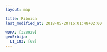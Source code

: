 ```yaml
---
layout: map

title: Ribnica
last_modified_at: 2018-05-20T16:01:48+02:00

WDPA: [328929]
geoSrbija:
  L1_183: [68]
---
```

